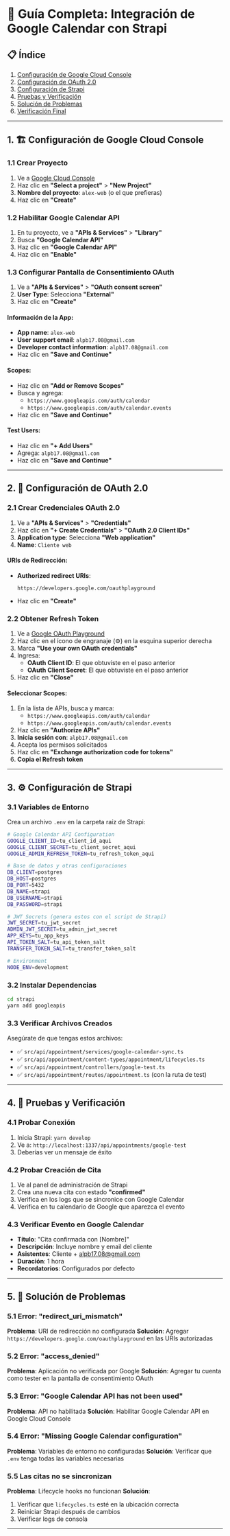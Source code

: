 # 🚀 **Guía Completa: Integración de Google Calendar con Strapi**

## 📋 **Índice**
1. [Configuración de Google Cloud Console](#1-configuración-de-google-cloud-console)
2. [Configuración de OAuth 2.0](#2-configuración-de-oauth-20)
3. [Configuración de Strapi](#3-configuración-de-strapi)
4. [Pruebas y Verificación](#4-pruebas-y-verificación)
5. [Solución de Problemas](#5-solución-de-problemas)
6. [Verificación Final](#6-verificación-final)

---

## 1. 🏗️ **Configuración de Google Cloud Console**

### **1.1 Crear Proyecto**
1. Ve a [Google Cloud Console](https://console.cloud.google.com/)
2. Haz clic en **"Select a project"** > **"New Project"**
3. **Nombre del proyecto**: `alex-web` (o el que prefieras)
4. Haz clic en **"Create"**

### **1.2 Habilitar Google Calendar API**
1. En tu proyecto, ve a **"APIs & Services"** > **"Library"**
2. Busca **"Google Calendar API"**
3. Haz clic en **"Google Calendar API"**
4. Haz clic en **"Enable"**

### **1.3 Configurar Pantalla de Consentimiento OAuth**
1. Ve a **"APIs & Services"** > **"OAuth consent screen"**
2. **User Type**: Selecciona **"External"**
3. Haz clic en **"Create"**

#### **Información de la App:**
- **App name**: `alex-web`
- **User support email**: `alpb17.08@gmail.com`
- **Developer contact information**: `alpb17.08@gmail.com`
- Haz clic en **"Save and Continue"**

#### **Scopes:**
- Haz clic en **"Add or Remove Scopes"**
- Busca y agrega:
  - `https://www.googleapis.com/auth/calendar`
  - `https://www.googleapis.com/auth/calendar.events`
- Haz clic en **"Save and Continue"**

#### **Test Users:**
- Haz clic en **"+ Add Users"**
- Agrega: `alpb17.08@gmail.com`
- Haz clic en **"Save and Continue"**

---

## 2. 🔑 **Configuración de OAuth 2.0**

### **2.1 Crear Credenciales OAuth 2.0**
1. Ve a **"APIs & Services"** > **"Credentials"**
2. Haz clic en **"+ Create Credentials"** > **"OAuth 2.0 Client IDs"**
3. **Application type**: Selecciona **"Web application"**
4. **Name**: `Cliente web`

#### **URIs de Redirección:**
- **Authorized redirect URIs**: 
  ```
  https://developers.google.com/oauthplayground
  ```
- Haz clic en **"Create"**

### **2.2 Obtener Refresh Token**
1. Ve a [Google OAuth Playground](https://developers.google.com/oauthplayground/)
2. Haz clic en el ícono de engranaje (⚙️) en la esquina superior derecha
3. Marca **"Use your own OAuth credentials"**
4. Ingresa:
   - **OAuth Client ID**: El que obtuviste en el paso anterior
   - **OAuth Client Secret**: El que obtuviste en el paso anterior
5. Haz clic en **"Close"**

#### **Seleccionar Scopes:**
1. En la lista de APIs, busca y marca:
   - `https://www.googleapis.com/auth/calendar`
   - `https://www.googleapis.com/auth/calendar.events`
2. Haz clic en **"Authorize APIs"**
3. **Inicia sesión con**: `alpb17.08@gmail.com`
4. Acepta los permisos solicitados
5. Haz clic en **"Exchange authorization code for tokens"**
6. **Copia el Refresh token**

---

## 3. ⚙️ **Configuración de Strapi**

### **3.1 Variables de Entorno**
Crea un archivo `.env` en la carpeta raíz de Strapi:

```bash
# Google Calendar API Configuration
GOOGLE_CLIENT_ID=tu_client_id_aqui
GOOGLE_CLIENT_SECRET=tu_client_secret_aqui
GOOGLE_ADMIN_REFRESH_TOKEN=tu_refresh_token_aqui

# Base de datos y otras configuraciones
DB_CLIENT=postgres
DB_HOST=postgres
DB_PORT=5432
DB_NAME=strapi
DB_USERNAME=strapi
DB_PASSWORD=strapi

# JWT Secrets (genera estos con el script de Strapi)
JWT_SECRET=tu_jwt_secret
ADMIN_JWT_SECRET=tu_admin_jwt_secret
APP_KEYS=tu_app_keys
API_TOKEN_SALT=tu_api_token_salt
TRANSFER_TOKEN_SALT=tu_transfer_token_salt

# Environment
NODE_ENV=development
```

### **3.2 Instalar Dependencias**
```bash
cd strapi
yarn add googleapis
```

### **3.3 Verificar Archivos Creados**
Asegúrate de que tengas estos archivos:
- ✅ `src/api/appointment/services/google-calendar-sync.ts`
- ✅ `src/api/appointment/content-types/appointment/lifecycles.ts`
- ✅ `src/api/appointment/controllers/google-test.ts`
- ✅ `src/api/appointment/routes/appointment.ts` (con la ruta de test)

---

## 4. 🧪 **Pruebas y Verificación**

### **4.1 Probar Conexión**
1. Inicia Strapi: `yarn develop`
2. Ve a: `http://localhost:1337/api/appointments/google-test`
3. Deberías ver un mensaje de éxito

### **4.2 Probar Creación de Cita**
1. Ve al panel de administración de Strapi
2. Crea una nueva cita con estado **"confirmed"**
3. Verifica en los logs que se sincronice con Google Calendar
4. Verifica en tu calendario de Google que aparezca el evento

### **4.3 Verificar Evento en Google Calendar**
- **Título**: "Cita confirmada con [Nombre]"
- **Descripción**: Incluye nombre y email del cliente
- **Asistentes**: Cliente + alpb17.08@gmail.com
- **Duración**: 1 hora
- **Recordatorios**: Configurados por defecto

---

## 5. 🚨 **Solución de Problemas**

### **5.1 Error: "redirect_uri_mismatch"**
**Problema**: URI de redirección no configurada
**Solución**: Agregar `https://developers.google.com/oauthplayground` en las URIs autorizadas

### **5.2 Error: "access_denied"**
**Problema**: Aplicación no verificada por Google
**Solución**: Agregar tu cuenta como tester en la pantalla de consentimiento OAuth

### **5.3 Error: "Google Calendar API has not been used"**
**Problema**: API no habilitada
**Solución**: Habilitar Google Calendar API en Google Cloud Console

### **5.4 Error: "Missing Google Calendar configuration"**
**Problema**: Variables de entorno no configuradas
**Solución**: Verificar que `.env` tenga todas las variables necesarias

### **5.5 Las citas no se sincronizan**
**Problema**: Lifecycle hooks no funcionan
**Solución**: 
1. Verificar que `lifecycles.ts` esté en la ubicación correcta
2. Reiniciar Strapi después de cambios
3. Verificar logs de consola

---
